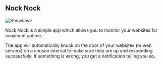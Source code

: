 ## Nock Nock

![Showcase](https://raw.githubusercontent.com/afollestad/nock-nock/master/art/showcase.png)

Nock Nock is a simple app which allows you to monitor your websites for maximum uptime.

The app will automatically knock on the door of your websites (or web servers) on a chosen interval
to make sure they are up and responding successfully. If something is wrong, you get a notification telling you so.